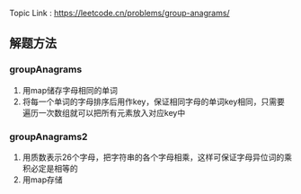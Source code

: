 Topic Link :  [ https://leetcode.cn/problems/group-anagrams/ ](https://leetcode.cn/problems/group-anagrams/)

## 解题方法 

### groupAnagrams

1. 用map储存字母相同的单词
2. 将每一个单词的字母排序后用作key，保证相同字母的单词key相同，只需要遍历一次数组就可以把所有元素放入对应key中

### groupAnagrams2

1. 用质数表示26个字母，把字符串的各个字母相乘，这样可保证字母异位词的乘积必定是相等的
2. 用map存储

